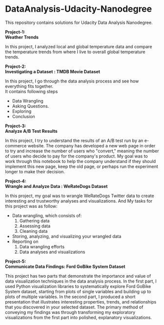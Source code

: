 # DataAnalysis-Udacity-Nanodegree

This repository contains solutions for Udacity Data Analysis Nanodegree.

<b> Project-1:  
Weather Trends </b>

In this project, I analyzed local and global temperature data and compare the temperature trends from where I live to overall global temperature trends.

<b> Project-2:  
Investigating a Dataset : TMDB Movie Dataset </b>

In this project, I go through the data analysis process and see how everything fits together.  
It contains following steps
- Data Wrangling 
- Asking Questions.
- Exploring
- Conclusion

<b> Project-3:  
Analyze A/B Test Results </b>

In this project, I try to understand the results of an A/B test run by an e-commerce website. The company has developed a new web page in order to try and increase the number of users who "convert," meaning the number of users who decide to pay for the company's product. My goal was to work through this notebook to help the company understand if they should implement this new page, keep the old page, or perhaps run the experiment longer to make their decision.

<b> Project-4:  
Wrangle and Analyze Data : WeRateDogs Dataset</b>

In this project, my goal was to wrangle WeRateDogs Twitter data to create interesting and trustworthy analyses and visualizations.
And My tasks for this project was as follow:

- Data wrangling, which consists of:  
    1) Gathering data  
    2) Assessing data  
    3) Cleaning data  
- Storing, analyzing, and visualizing your wrangled data  
- Reporting on  
    1) Data wrangling efforts  
    2) Data analyses and visualizations  
    

<b> Project-5:  
Communicate Data Findings: Ford GoBike System Dataset </b>

This project has two parts that demonstrate the importance and value of data visualization techniques in the data analysis process. In the first part, I used Python visualization libraries to systematically explore Ford GoBike System dataset, starting from plots of single variables and building up to plots of multiple variables. In the second part, I produced a short presentation that illustrates interesting properties, trends, and relationships that you discovered in your selected dataset. The primary method of conveying my findings was through transforming my exploratory visualizations from the first part into polished, explanatory visualizations.



